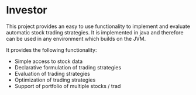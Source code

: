# Investor

This project provides an easy to use functionality to implement and evaluate automatic stock trading strategies. It is implemented in java and therefore can be used in any environment which builds on the JVM.

It provides the following functionality:

- Simple access to stock data
- Declarative formulation of trading strategies
- Evaluation of trading strategies
- Optimization of trading strategies
- Support of portfolio of multiple stocks / trad